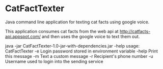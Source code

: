 # CatFactTexter
Java command line application for texting cat facts using google voice.

This application consumes cat facts from the web api at http://catfacts-api.appspot.com/
and then uses the google voice to text them out.


java -jar CatFactTexter-1.0-jar-with-dependencies.jar -help
usage: CatFactTexter
 -e <arg>   Login password stored in environment variable
 -help      Print this message
 -m <arg>   Text a custom message
 -r <arg>   Recipient's phone number
 -u <arg>   Username used to login into the sending service

